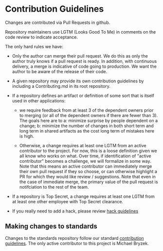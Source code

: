# Contribution Guidelines

Changes are contributed via Pull Requests in github.

Repository maintainers use LGTM (Looks Good To Me) in comments on the code
review to indicate acceptance.

The only hard rules we have:

  - Only the author can merge their pull request. We do this as only
    the author truly knows if a pull request is ready. In addition,
    with continuous delivery, a merge is indicative of code going to
    production. We want the author to be aware of the release of
    their code.

  - A given repository may provide its own contribution guidelines by
    including a Contributing.md in its root repository.

  - If a repository defines an artifact or definition of some sort
    that is itself used in other applications:

      - we require feedback from at least 3 of the dependent owners
        prior to merging (or all of the dependent owners if there are
        fewer than 3). The goals here are to a: minimize surprise by
        people dependent on a change; b: minimize the number of
        changes in both short term and long term in shared artifacts
        as the cost long term of mistakes here is high.

      - Otherwise, a change requires at least one LGTM from an active
        contributor to the project. For now, this is a loose
        definition given we all know who works on what. Over time, if
        identification of "active contributor" becomes a challenge, we
        will formalize in some way. Note that this means an active
        contributor can immediately merge their own pull request if
        they so choose, or can otherwise highlight a PR for which they
        would like review / suggestions. Note that even in the case of
        immediate merge, the primary value of the pull request is
        notifciation to the rest of the team.

  - If a repository is Top Secret, a change requires at least one LGTM
    from at least one other employee with Top Secret clearance.
    
  - If you really need to add a hack, please review [hack guidelines](Hacks.md)


## Making changes to standards

Changes to the standards repository follow our standard [contribution guidelines](Contributing.md). The only active contributor to this project is Michael Bryzek.
